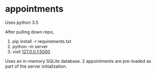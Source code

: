 # appointments

Uses python 3.5

After pulling down repo,

1. pip install -r requirements.txt
1. python -m server
1. visit [127.0.0.1:5000](http://127.0.0.1:5000)

Uses an in-memory SQLite database. 2 appointments are pre-loaded as part of the server initialization.